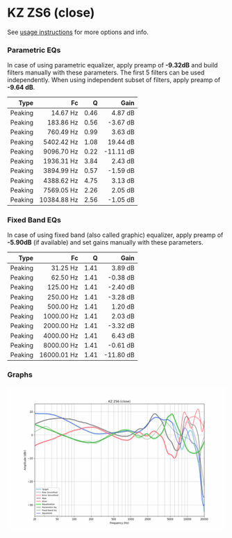 # KZ ZS6 (close)
See [usage instructions](https://github.com/jaakkopasanen/AutoEq#usage) for more options and info.

### Parametric EQs
In case of using parametric equalizer, apply preamp of **-9.32dB** and build filters manually
with these parameters. The first 5 filters can be used independently.
When using independent subset of filters, apply preamp of **-9.64 dB**.

| Type    | Fc          |    Q | Gain      |
|--------:|------------:|-----:|----------:|
| Peaking | 14.67 Hz    | 0.46 | 4.87 dB   |
| Peaking | 183.86 Hz   | 0.56 | -3.67 dB  |
| Peaking | 760.49 Hz   | 0.99 | 3.63 dB   |
| Peaking | 5402.42 Hz  | 1.08 | 19.44 dB  |
| Peaking | 9096.70 Hz  | 0.22 | -11.11 dB |
| Peaking | 1936.31 Hz  | 3.84 | 2.43 dB   |
| Peaking | 3894.99 Hz  | 0.57 | -1.59 dB  |
| Peaking | 4388.62 Hz  | 4.75 | 3.13 dB   |
| Peaking | 7569.05 Hz  | 2.26 | 2.05 dB   |
| Peaking | 10384.88 Hz | 2.56 | -1.05 dB  |

### Fixed Band EQs
In case of using fixed band (also called graphic) equalizer, apply preamp of **-5.90dB**
(if available) and set gains manually with these parameters.

| Type    | Fc          |    Q | Gain      |
|--------:|------------:|-----:|----------:|
| Peaking | 31.25 Hz    | 1.41 | 3.89 dB   |
| Peaking | 62.50 Hz    | 1.41 | -0.38 dB  |
| Peaking | 125.00 Hz   | 1.41 | -2.40 dB  |
| Peaking | 250.00 Hz   | 1.41 | -3.28 dB  |
| Peaking | 500.00 Hz   | 1.41 | 1.20 dB   |
| Peaking | 1000.00 Hz  | 1.41 | 2.03 dB   |
| Peaking | 2000.00 Hz  | 1.41 | -3.32 dB  |
| Peaking | 4000.00 Hz  | 1.41 | 6.43 dB   |
| Peaking | 8000.00 Hz  | 1.41 | -0.61 dB  |
| Peaking | 16000.01 Hz | 1.41 | -11.80 dB |

### Graphs
![](./KZ%20ZS6%20(close).png)